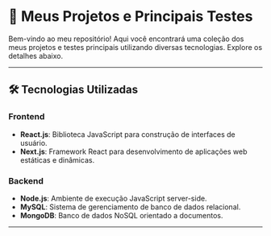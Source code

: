 # 🚀 Meus Projetos e Principais Testes

Bem-vindo ao meu repositório! Aqui você encontrará uma coleção dos meus projetos e testes principais utilizando diversas tecnologias. Explore os detalhes abaixo.

---

## 🛠️ Tecnologias Utilizadas

### Frontend

- **React.js**: Biblioteca JavaScript para construção de interfaces de usuário.
- **Next.js**: Framework React para desenvolvimento de aplicações web estáticas e dinâmicas.

### Backend

- **Node.js**: Ambiente de execução JavaScript server-side.
- **MySQL**: Sistema de gerenciamento de banco de dados relacional.
- **MongoDB**: Banco de dados NoSQL orientado a documentos.

---
